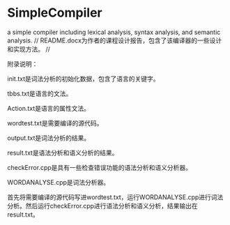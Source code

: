 # SimpleCompiler
a simple compiler including lexical analysis, syntax analysis, and semantic analysis. 
//
README.docx为作者的课程设计报告，包含了该编译器的一些设计和实现方法。
//

附录说明：

init.txt是词法分析的初始化数据，包含了语言的关键字。

tbbs.txt是语言的文法。

Action.txt是语言的属性文法。

wordtest.txt是需要编译的源代码。

output.txt是词法分析的结果。

result.txt是语法分析和语义分析的结果。

checkError.cpp是具有一些检查错误功能的语法分析和语义分析器。

WORDANALYSE.cpp是词法分析器。



首先将需要编译的源代码写进wordtest.txt，运行WORDANALYSE.cpp进行词法分析。然后运行checkError.cpp进行语法分析和语义分析，结果输出在result.txt。
